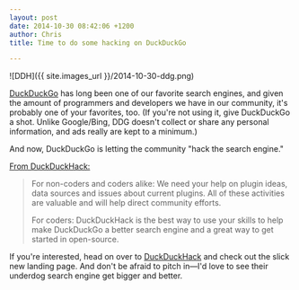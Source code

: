 ```yaml
---
layout: post
date: 2014-10-30 08:42:06 +1200
author: Chris
title: Time to do some hacking on DuckDuckGo

---
```


<!-- excerpt -->

![DDH]({{ site.images_url }}/2014-10-30-ddg.png)

[DuckDuckGo](https://duckduckgo.com/) has long been one of our favorite search engines, and given the amount of programmers and developers we have in our community, it's probably one of your favorites, too. (If you're not using it, give DuckDuckGo a shot. Unlike Google/Bing, DDG doesn't collect or share any personal information, and ads really are kept to a minimum.)

And now, DuckDuckGo is letting the community "hack the search engine." 

<!-- /excerpt -->

[From DuckDuckHack:](http://duckduckhack.com/)

>For non-coders and coders alike: We need your help on plugin ideas, data sources and issues about current plugins. All of these activities are valuable and will help direct community efforts.
>
>For coders: DuckDuckHack is the best way to use your skills to help make DuckDuckGo a better search engine and a great way to get started in open-source.

If you're interested, head on over to [DuckDuckHack](http://duckduckhack.com/) and check out the slick new landing page. And don't be afraid to pitch in—I'd love to see their underdog search engine get bigger and better. 


